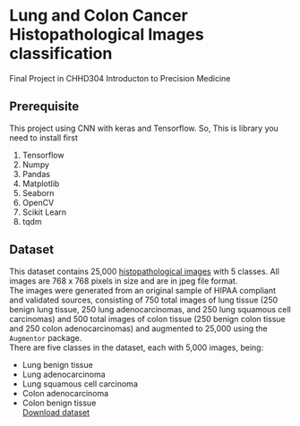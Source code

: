 # Lung and Colon Cancer Histopathological Images classification
 Final Project in CHHD304 Introducton to Precision Medicine

## Prerequisite
This project using CNN with keras and Tensorflow. So, This is library you need to install first
1. Tensorflow
2. Numpy
3. Pandas
4. Matplotlib
5. Seaborn
6. OpenCV
7. Scikit Learn
8. tqdm

## Dataset
This dataset contains 25,000 [histopathological images](https://en.wikipedia.org/wiki/Histopathology) with 5 classes. All images are 768 x 768 pixels in size and are in jpeg file format.  
The images were generated from an original sample of HIPAA compliant and validated sources, consisting of 750 total images of lung tissue (250 benign lung tissue, 250 lung adenocarcinomas, and 250 lung squamous cell carcinomas) and 500 total images of colon tissue (250 benign colon tissue and 250 colon adenocarcinomas) and augmented to 25,000 using the `Augmentor` package.  
There are five classes in the dataset, each with 5,000 images, being:
- Lung benign tissue
-   Lung adenocarcinoma
-   Lung squamous cell carcinoma
-   Colon adenocarcinoma
-   Colon benign tissue
</br>[Download dataset ](https://academictorrents.com/details/7a638ed187a6180fd6e464b3666a6ea0499af4af)
